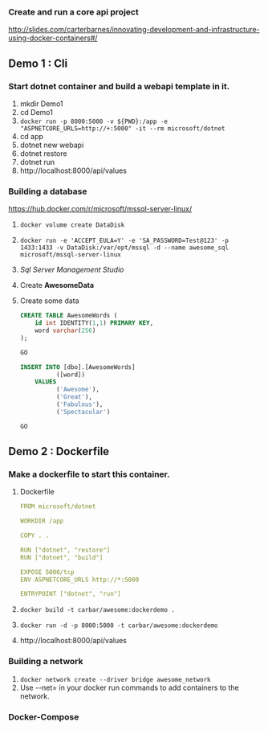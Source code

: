 ### Create and run a core api project

http://slides.com/carterbarnes/innovating-development-and-infrastructure-using-docker-containers#/

## Demo 1 : Cli

### Start dotnet container and build a webapi template in it.
1. mkdir Demo1
1. cd Demo1
1. `docker run -p 8000:5000 -v ${PWD}:/app -e "ASPNETCORE_URLS=http://+:5000" -it --rm microsoft/dotnet`
1. cd app
1. dotnet new webapi
1. dotnet restore
1. dotnet run
1. http://localhost:8000/api/values

### Building a database
https://hub.docker.com/r/microsoft/mssql-server-linux/

1. `docker volume create DataDisk`
1. `docker run -e 'ACCEPT_EULA=Y' -e 'SA_PASSWORD=Test@123' -p 1433:1433 -v DataDisk:/var/opt/mssql -d --name awesome_sql microsoft/mssql-server-linux`
1. *Sql Server Management Studio*
1. Create **AwesomeData**
1. Create some data

    ```sql
    CREATE TABLE AwesomeWords (
        id int IDENTITY(1,1) PRIMARY KEY,
        word varchar(256)
    );

    GO

    INSERT INTO [dbo].[AwesomeWords]
              ([word])
        VALUES
              ('Awesome'),
              ('Great'),
              ('Fabulous'),
              ('Spectacular')

    GO
    ```

## Demo 2 : Dockerfile

### Make a dockerfile to start this container.
1. Dockerfile

    ```yml
    FROM microsoft/dotnet

    WORKDIR /app

    COPY . .

    RUN ["dotnet", "restore"]
    RUN ["dotnet", "build"]

    EXPOSE 5000/tcp
    ENV ASPNETCORE_URLS http://*:5000

    ENTRYPOINT ["dotnet", "run"]
    ```

1. `docker build -t carbar/awesome:dockerdemo .`
1. `docker run -d -p 8000:5000 -t carbar/awesome:dockerdemo`
1. http://localhost:8000/api/values

### Building a network
1. `docker network create --driver bridge awesome_network`
1. Use --net=<name of network> in your docker run commands to add containers to the network.

### Docker-Compose

```yml

```
